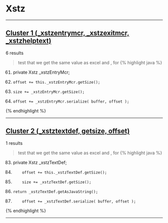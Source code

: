 # Xstz

***

## [Cluster 1 (_xstzentrymcr, _xstzexitmcr, _xstzhelptext)](./1)
6 results
> test that we get the same value as excel and , for 
{% highlight java %}
61. private Xstz _xstzEntryMcr;
134.     offset += this._xstzEntryMcr.getSize();
179.     size += _xstzEntryMcr.getSize();
220.     offset += _xstzEntryMcr.serialize( buffer, offset );
{% endhighlight %}

***

## [Cluster 2 (_xstztextdef, getsize, offset)](./2)
1 results
> test that we get the same value as excel and , for 
{% highlight java %}
83. private Xstz _xstzTextDef;
105.         offset += this._xstzTextDef.getSize();
167.         size += _xstzTextDef.getSize();
192.     return _xstzTextDef.getAsJavaString();
207.         offset += _xstzTextDef.serialize( buffer, offset );
{% endhighlight %}

***

